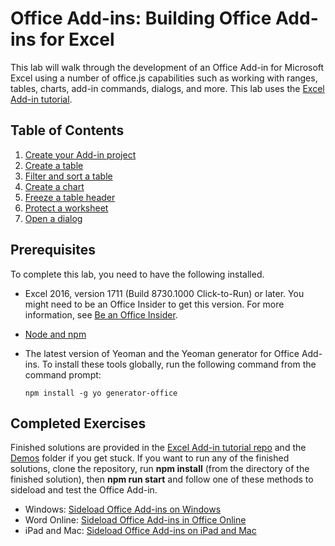 # Office Add-ins: Building Office Add-ins for Excel

This lab will walk through the development of an Office Add-in for Microsoft Excel using a number of office.js capabilities such as working with ranges, tables, charts, add-in commands, dialogs, and more. This lab uses the [Excel Add-in tutorial](https://docs.microsoft.com/en-us/office/dev/add-ins/tutorials/excel-tutorial).

## Table of Contents

1. [Create your Add-in project](https://docs.microsoft.com/en-us/office/dev/add-ins/tutorials/excel-tutorial#create-your-add-in-project)
1. [Create a table](https://docs.microsoft.com/en-us/office/dev/add-ins/tutorials/excel-tutorial#create-a-table)
1. [Filter and sort a table](https://docs.microsoft.com/en-us/office/dev/add-ins/tutorials/excel-tutorial#filter-and-sort-a-table)
1. [Create a chart](https://docs.microsoft.com/en-us/office/dev/add-ins/tutorials/excel-tutorial#create-a-chart)
1. [Freeze a table header](https://docs.microsoft.com/en-us/office/dev/add-ins/tutorials/excel-tutorial#freeze-a-table-header)
1. [Protect a worksheet](https://docs.microsoft.com/en-us/office/dev/add-ins/tutorials/excel-tutorial#protect-a-worksheet)
1. [Open a dialog](https://docs.microsoft.com/en-us/office/dev/add-ins/tutorials/excel-tutorial#open-a-dialog)

## Prerequisites

To complete this lab, you need to have the following installed.

* Excel 2016, version 1711 (Build 8730.1000 Click-to-Run) or later. You might need to be an Office Insider to get this version. For more information, see [Be an Office Insider](https://products.office.com/en-us/office-insider?tab=tab-1).
* [Node and npm](https://nodejs.org/en/)
* The latest version of Yeoman and the Yeoman generator for Office Add-ins. To install these tools globally, run the following command from the command prompt:

    ```
    npm install -g yo generator-office
    ```

## Completed Exercises

Finished solutions are provided in the [Excel Add-in tutorial repo](https://github.com/OfficeDev/Excel-Add-in-Tutorial) and the [Demos](./Demos) folder if you get stuck. If you want to run any of the finished solutions, clone the repository, run **npm install** (from the directory of the finished solution), then **npm run start** and follow one of these methods to sideload and test the Office Add-in.

* Windows: [Sideload Office Add-ins on Windows](https://docs.microsoft.com/en-us/office/dev/add-ins/testing/create-a-network-shared-folder-catalog-for-task-pane-and-content-add-ins)
* Word Online: [Sideload Office Add-ins in Office Online](https://docs.microsoft.com/en-us/office/dev/add-ins/testing/sideload-office-add-ins-for-testing#sideload-an-office-add-in-on-office-online)
* iPad and Mac: [Sideload Office Add-ins on iPad and Mac](https://docs.microsoft.com/en-us/office/dev/add-ins/testing/sideload-an-office-add-in-on-ipad-and-mac)